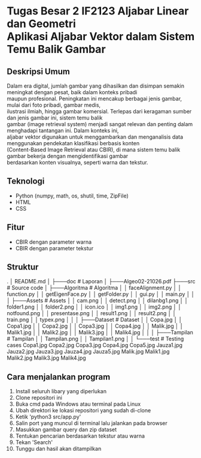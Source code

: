 <h1>Tugas Besar 2 IF2123 Aljabar Linear dan Geometri <br>
Aplikasi Aljabar Vektor dalam Sistem Temu Balik Gambar</h1>

<h2>Deskripsi Umum</h2>
<p>
Dalam era digital, jumlah gambar yang dihasilkan dan disimpan semakin meningkat dengan pesat, baik dalam konteks pribadi<br> maupun profesional. Peningkatan ini mencakup berbagai jenis gambar, mulai dari foto pribadi, gambar medis,<br> ilustrasi ilmiah, hingga gambar komersial. Terlepas dari keragaman sumber dan jenis gambar ini, sistem temu balik <br>gambar (image retrieval system) menjadi sangat relevan dan penting dalam menghadapi tantangan ini. Dalam konteks ini, <br>aljabar vektor digunakan untuk menggambarkan dan menganalisis data menggunakan pendekatan klasifikasi berbasis konten <br>(Content-Based Image Retrieval atau CBIR), di mana sistem temu balik gambar bekerja dengan mengidentifikasi gambar <br>berdasarkan konten visualnya, seperti warna dan tekstur.
</p>

<h2>Teknologi</h2>
<ul>
    <li>Python (numpy, math, os, shutil, time, ZipFile)</li>
    <li>HTML</li>
    <li>CSS</li>
</ul>

<h2>Fitur</h2>
<ul>
    <li>CBIR dengan parameter warna</li>
    <li>CBIR dengan parameter tekstur</li>
</ul>

<h2>Struktur</h2>
.
│   README.md
│
├───doc                             # Laporan
│   ├───Algeo02-21026.pdf
├───src                             # Source code
│   ├───Algoritma                   # Algoritma
│   │       faceAlignment.py
│   │       function.py
│   │       getEigenFace.py
│   │       getFolder.py
│   │       gui.py
│   │       main.py
│   │
│   ├───Assets                        # Assets
│   │       cam.png
│   │       detect.png
│   │       dilanbg1.png
│   │       folder1.png
│   │       folder2.png
│   │       icon.ico
│   │       img1.png
│   │       img2.png
│   │       notfound.png
│   │       presentase.png
│   │       result1.png
│   │       result2.png
│   │       train.png
│   │       typex.png
│   │
│   ├───Dataset                        # Dataset   
│   │       Copa.jpg
│   │       Copa1.jpg
│   │       Copa2.jpg
│   │       Copa3.jpg
│   │       Copa4.jpg
│   │       Malik.jpg
│   │       Malik1.jpg
│   │       Malik2.jpg
│   │       Malik3.jpg
│   │       Malik4.jpg
│   │
│   ├───Tampilan                      # Tampilan
│   │       Tampilan.png
│   │       Tampilan1.png
│   │       
└───test                              # Testing cases
            Copa1.jpg
            Copa2.jpg
            Copa3.jpg
            Copa4.jpg
            Copa5.jpg
            Jauza1.jpg
            Jauza2.jpg
            Jauza3.jpg
            Jauza4.jpg
            Jauza5.jpg
            Malik.jpg
            Malik1.jpg
            Malik2.jpg
            Malik3.jpg
            Malik4.jpg

<h2>Cara menjalankan program</h2>
<ol>
    <li>Install seluruh libary yang diperlukan</li>
    <li>Clone repositori ini</li>
    <li>Buka cmd pada Windows atau terminal pada Linux</li>
    <li>Ubah direktori ke lokasi repositori yang sudah di-clone</li>
    <li>Ketik 'python3 src/app.py'</li>
    <li>Salin port yang muncul di terminal lalu jalankan pada browser</li>
    <li>Masukkan gambar query dan zip dataset</li>
    <li>Tentukan pencarian berdasarkan tekstur atau warna</li>
    <li>Tekan 'Search'</li>
    <li>Tunggu dan hasil akan ditampilkan</ol>
</ol>